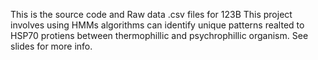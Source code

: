 This is the source code and Raw data .csv files for 123B 
This project involves using HMMs algorithms can identify unique patterns realted to HSP70 protiens between thermophillic and psychrophillic organism. See slides for more info. 
